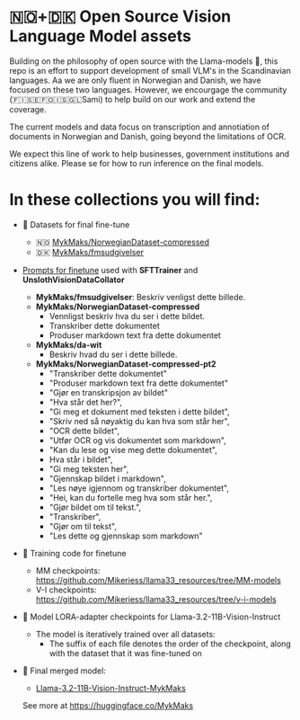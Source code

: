 # 🇳🇴+🇩🇰 Open Source Vision Language Model assets
Building on the philosophy of open source with the Llama-models 🦙, this repo is an effort to support development of small VLM's in the Scandinavian languages. Aa we are only fluent in Norwegian and Danish, we have focused on these two languages. However, we encourgage the community (🇫🇮🇸🇪🇫🇴🇮🇸🇬🇱Sami) to help build on our work and extend the coverage. 

The current models and data focus on transcription and annotiation of documents in Norwegian and Danish, going beyond the limitations of OCR.

We expect this line of work to help businesses, government institutions and citizens alike. Please se <repo> for how to run inference on the final models.

# In these collections you will find:
- 💽 Datasets for final fine-tune 
  - 🇳🇴 [MykMaks/NorwegianDataset-compressed](https://huggingface.co/datasets/MykMaks/NorwegianDataset-compressed)
  - 🇩🇰 [MykMaks/fmsudgivelser](https://huggingface.co/datasets/MykMaks/fmsudgivelser)
- [Prompts for finetune](https://github.com/Mikeriess/meta_hackathon_oslo/blob/main/llama_32_finetuning/docker_vm/workspace/experiments.json) used with **SFTTrainer** and **UnslothVisionDataCollator**
  - **MykMaks/fmsudgivelser**: Beskriv venligst dette billede.
  - **MykMaks/NorwegianDataset-compressed**
    - Vennligst beskriv hva du ser i dette bildet.
    - Transkriber dette dokumentet
    - Produser markdown text fra dette dokumentet
  - **MykMaks/da-wit**
    - Beskriv hvad du ser i dette billede.
  - **MykMaks/NorwegianDataset-compressed-pt2**
    - "Transkriber dette dokumentet"
    - "Produser markdown text fra dette dokumentet"
    - "Gjør en transkripsjon av bildet"
    - "Hva står det her?",
    - "Gi meg et dokument med teksten i dette bildet",
    - "Skriv ned så nøyaktig du kan hva som står her",
    - "OCR dette bildet",
    - "Utfør OCR og vis dokumentet som markdown",
    - "Kan du lese og vise meg dette dokumentet",
    - Hva står i bildet",
    - "Gi meg teksten her",
    - "Gjennskap bildet i markdown",
    - "Les nøye igjennom og transkriber dokumentet",
    - "Hei, kan du fortelle meg hva som står her.",
    - "Gjør bildet om til tekst.",
    - "Transkriber",
    - "Gjør om til tekst",
    - "Les dette og gjennskap som markdown"
- 💾 Training code for finetune
  - MM checkpoints: https://github.com/Mikeriess/llama33_resources/tree/MM-models
  - V-I checkpoints: https://github.com/Mikeriess/llama33_resources/tree/v-i-models
- 🤖 Model LORA-adapter checkpoints for Llama-3.2-11B-Vision-Instruct
  - The model is iteratively trained over all datasets:
    - The suffix of each file denotes the order of the checkpoint, along with the dataset that it was fine-tuned on
- 💸 Final merged model:
  - [Llama-3.2-11B-Vision-Instruct-MykMaks](https://huggingface.co/MykMaks)

  See more at https://huggingface.co/MykMaks
